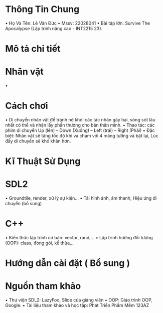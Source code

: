 # Thông Tin Chung
•	Họ Và Tên: Lê Văn Đức
•	Mssv:	22028041
•	Bài tập lớn: Survive The Apocalypse (Lập trình nâng cao - INT2215 23).
# Mô tả chi tiết

# Nhân vật
•
# Cách chơi
•	Di chuyển nhân vật để tránh né khỏi các tác nhân gây hại, sóng sót lâu nhất có thể và nhận lấy phần thưởng cho bản thân mình. 
•	Thao tác: các phím di chuyển 
Up (lên) – Down (Xuống) – Left (trái) – Right (Phải) 
•	Đặc biệt: Nhân vật sẽ tăng tốc độ khi va chạm với 4 mảng tường và bật lại, Lúc đấy di chuyển sẽ khó khăn hơn.

# Kĩ Thuật Sử Dụng
# SDL2
•	Groundtile, render, xử lý sự kiện...
•	Tải hình ảnh, âm thanh, Hiệu ứng di chuyển (bổ sung)
# C++
•	Kiến thức lập trình cơ bản: vector, rand,...
•	Lập trình hướng đối tượng (OOP): class, đóng gói, kế thừa,..
# Hướng dẫn cài đặt ( Bổ sung )
# Nguồn tham khảo
•	Thư viện SDL2: LazyFoo, Slide của giảng viên
•	OOP: Giáo trình OOP, Google.
•	Tài liệu tham khảo và học tập: Phát Triển Phầm Mềm 123AZ
